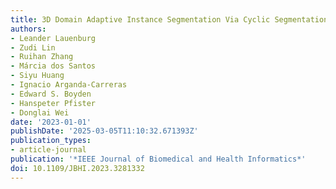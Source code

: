 ```yaml
---
title: 3D Domain Adaptive Instance Segmentation Via Cyclic Segmentation GANs
authors:
- Leander Lauenburg
- Zudi Lin
- Ruihan Zhang
- Márcia dos Santos
- Siyu Huang
- Ignacio Arganda-Carreras
- Edward S. Boyden
- Hanspeter Pfister
- Donglai Wei
date: '2023-01-01'
publishDate: '2025-03-05T11:10:32.671393Z'
publication_types:
- article-journal
publication: '*IEEE Journal of Biomedical and Health Informatics*'
doi: 10.1109/JBHI.2023.3281332
---
```

